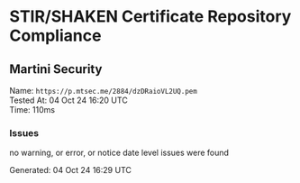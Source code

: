 # STIR/SHAKEN Certificate Repository Compliance

## Martini Security

Name: `https://p.mtsec.me/2884/dzDRaioVL2UQ.pem`\
Tested At: 04 Oct 24 16:20 UTC\
Time: 110ms

### Issues

no warning, or error, or notice date level issues were found

Generated: 04 Oct 24 16:29 UTC